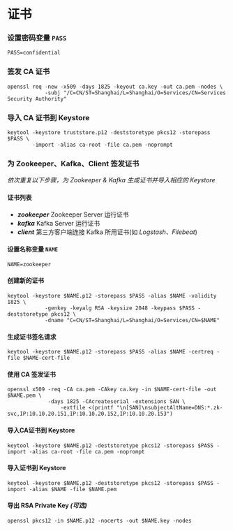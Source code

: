 

# 证书

### 设置密码变量 `PASS`

```shell
PASS=confidential
```



### 签发 CA 证书

```shell
openssl req -new -x509 -days 1825 -keyout ca.key -out ca.pem -nodes \
            -subj "/C=CN/ST=Shanghai/L=Shanghai/O=Services/CN=Services Security Authority"
```



### 导入 CA 证书到 Keystore

```shell
keytool -keystore truststore.p12 -deststoretype pkcs12 -storepass $PASS \
        -import -alias ca-root -file ca.pem -noprompt
```



### 为 Zookeeper、Kafka、Client 签发证书

*依次重复以下步骤，为 Zookeeper & Kafka 生成证书并导入相应的 Keystore*



#### 证书列表

- ***zookeeper***		Zookeeper Server 运行证书
- ***kafka***                Kafka Server 运行证书
- ***client***                第三方客户端连接 Kafka 所用证书(如 *Logstash、Filebeat*)



#### 设置名称变量 `NAME`

```shell
NAME=zookeeper
```



#### 创建新的证书

```shell
keytool -keystore $NAME.p12 -storepass $PASS -alias $NAME -validity 1825 \
		    -genkey -keyalg RSA -keysize 2048 -keypass $PASS -deststoretype pkcs12 \
		    -dname "C=CN/ST=Shanghai/L=Shanghai/O=Services/CN=$NAME"
```



#### 生成证书签名请求

```shell
keytool -keystore $NAME.p12 -storepass $PASS -alias $NAME -certreq -file $NAME-cert-file
```



#### 使用 CA 签发证书

```shell
openssl x509 -req -CA ca.pem -CAkey ca.key -in $NAME-cert-file -out $NAME.pem \
             -days 1825 -CAcreateserial -extensions SAN \
		         -extfile <(printf "\n[SAN]\nsubjectAltName=DNS:*.zk-svc,IP:10.10.20.151,IP:10.10.20.152,IP:10.10.20.153")
```



#### 导入CA证书到 Keystore

```shell
keytool -keystore $NAME.p12 -deststoretype pkcs12 -storepass $PASS -import -alias ca-root -file ca.pem -noprompt
```



#### 导入证书到 Keystore

```shell
keytool -keystore $NAME.p12 -deststoretype pkcs12 -storepass $PASS -import -alias $NAME -file $NAME.pem
```



#### 导出 RSA Private Key *(可选)*

```shell
openssl pkcs12 -in $NAME.p12 -nocerts -out $NAME.key -nodes
```

